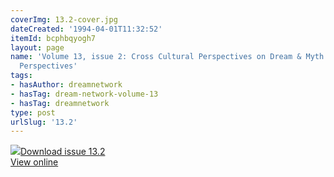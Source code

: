 ```yaml
---
coverImg: 13.2-cover.jpg
dateCreated: '1994-04-01T11:32:52'
itemId: bcphbqyogh7
layout: page
name: 'Volume 13, issue 2: Cross Cultural Perspectives on Dream & Myth: More Cross-Cultural
  Perspectives'
tags:
- hasAuthor: dreamnetwork
- hasTag: dream-network-volume-13
- hasTag: dreamnetwork
type: post
urlSlug: '13.2'
---
```

<img class="card-journal-img" src="../images/13.2-rect.jpg"/><a href="../files/pdfs/Volume_13/13.2-Dream-Network_Volume-13_No-2.pdf" download="">Download issue 13.2</a><br><a href="../files/pdfs/Volume_13/13.2-Dream-Network_Volume-13_No-2.pdf">View online</a>